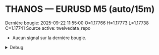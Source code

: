 # THANOS — EURUSD M5 (auto/15m)
Dernière bougie: 2025-09-22 11:55:00  O=1.17766  H=1.17773  L=1.17738  C=1.17741
Source active: twelvedata_repo

- Aucun signal sur la dernière bougie.

<details><summary>Debug</summary>

- TD_API_KEY manquant.

</details>